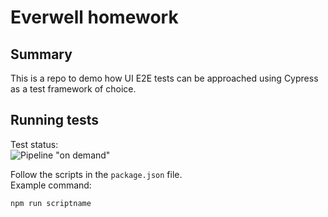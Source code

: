 # Everwell homework
## Summary
This is a repo to demo how UI E2E tests can be approached using Cypress as a test framework of choice.

## Running tests
Test status:  
![Pipeline "on demand"](https://github.com/ivanAndCode/everwell_homework/actions/workflows/run-on-demand.yml/badge.svg)

Follow the scripts in the `package.json` file.   
Example command: 
```
npm run scriptname
```